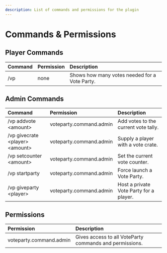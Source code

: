 ```yaml
---
description: List of commands and permissions for the plugin
---
```


# Commands & Permissions

## Player Commands

| Command | Permission | Description |
| :--- | :--- | :--- |
| /vp | none | Shows how many votes needed for a Vote Party. |

## Admin Commands

| Command | Permission | Description |
| :--- | :--- | :--- |
| /vp addvote &lt;amount&gt; | voteparty.command.admin | Add votes to the current vote tally. |
| /vp givecrate &lt;player&gt; &lt;amount&gt; | voteparty.command.admin | Supply a player with a vote crate. |
| /vp setcounter &lt;amount&gt; | voteparty.command.admin | Set the current vote counter. |
| /vp startparty | voteparty.command.admin | Force launch a Vote Party. |
| /vp giveparty &lt;player&gt; | voteparty.command.admin | Host a private Vote Party for a player. |

## Permissions

| Permission | Description |
| :--- | :--- |
| voteparty.command.admin | Gives access to all VoteParty commands and permissions. |

